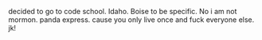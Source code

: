 
decided to go to code school.
Idaho.  Boise to be specific.  No i am not mormon.
panda express.  cause you only live once and fuck everyone else.  jk!
